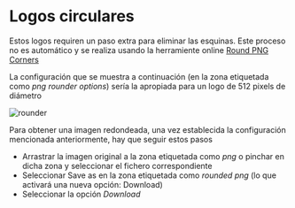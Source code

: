 # Logos circulares
Estos logos requiren un paso extra para eliminar las esquinas. Este proceso no es automático y se realiza usando la herramiente online [Round PNG Corners](https://onlinepngtools.com/round-png-corners)

La configuración que se muestra a continuación (en la zona etiquetada como *png rounder options*) sería la apropiada para un logo de 512 pixels de diámetro

![rounder](https://user-images.githubusercontent.com/4023320/158087879-b70ee492-3188-4acb-a725-2c7da6dc9c3e.jpg)

Para obtener una imagen redondeada, una vez establecida la configuración mencionada anteriormente, hay que seguir estos pasos
- Arrastrar la imagen original a la zona etiquetada como *png* o pinchar en dicha zona y seleccionar el fichero correspondiente
- Seleccionar Save as en la zona etiquetada como *rounded png* (lo que activará una nueva opción: Download)
- Seleccionar la opción *Download*
